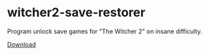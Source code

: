 # witcher2-save-restorer
Program unlock save games for "The Witcher 2" on insane difficulty.

[Download](https://drive.google.com/file/d/0B1vjdRDM7dExR0swN0NNRnJ6cUE/edit?usp=sharing)
